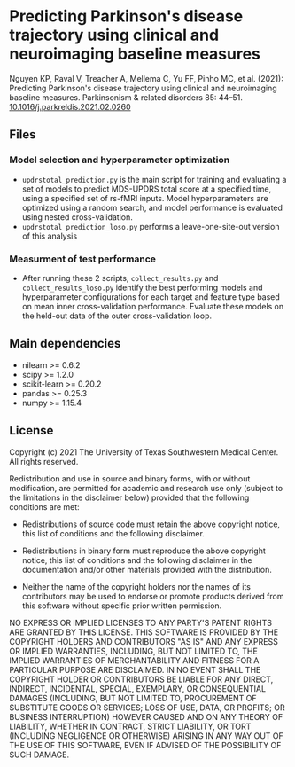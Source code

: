 # Predicting Parkinson's disease trajectory using clinical and neuroimaging baseline measures
Nguyen KP, Raval V, Treacher A, Mellema C, Yu FF, Pinho MC, et al. (2021): Predicting Parkinson's disease trajectory using clinical and neuroimaging baseline measures. Parkinsonism & related disorders 85: 44–51.
[10.1016/j.parkreldis.2021.02.0260](https://doi.org/10.1016/j.parkreldis.2021.02.0260)

## Files
### Model selection and hyperparameter optimization
- `updrstotal_prediction.py` is the main script for training and evaluating a set of models to predict MDS-UPDRS total score at a specified time, using a specified set of rs-fMRI inputs. Model hyperparameters are optimized using a random search, and model performance is evaluated using nested cross-validation. 
- `updrstotal_prediction_loso.py` performs a leave-one-site-out version of this analysis
### Measurment of test performance 
- After running these 2 scripts, `collect_results.py` and `collect_results_loso.py` identify the best performing models and hyperparameter configurations for
each target and feature type based on mean inner cross-validation performance. Evaluate these models on the held-out data of the outer cross-validation loop. 

## Main dependencies
* nilearn >= 0.6.2
* scipy >= 1.2.0
* scikit-learn >= 0.20.2
* pandas >= 0.25.3
* numpy >= 1.15.4

## License
Copyright (c) 2021 The University of Texas Southwestern Medical Center.
All rights reserved.
 
Redistribution and use in source and binary forms, with or without
modification, are permitted for academic and research use only (subject to the limitations in the disclaimer below) provided that the following conditions are met:
 
* Redistributions of source code must retain the above copyright notice,
this list of conditions and the following disclaimer.

* Redistributions in binary form must reproduce the above copyright
notice, this list of conditions and the following disclaimer in the
documentation and/or other materials provided with the distribution.

* Neither the name of the copyright holders nor the names of its
contributors may be used to endorse or promote products derived from this
software without specific prior written permission.
 
NO EXPRESS OR IMPLIED LICENSES TO ANY PARTY'S PATENT RIGHTS ARE GRANTED BY
THIS LICENSE. THIS SOFTWARE IS PROVIDED BY THE COPYRIGHT HOLDERS AND
CONTRIBUTORS "AS IS" AND ANY EXPRESS OR IMPLIED WARRANTIES, INCLUDING, BUT NOT
LIMITED TO, THE IMPLIED WARRANTIES OF MERCHANTABILITY AND FITNESS FOR A
PARTICULAR PURPOSE ARE DISCLAIMED. IN NO EVENT SHALL THE COPYRIGHT HOLDER OR
CONTRIBUTORS BE LIABLE FOR ANY DIRECT, INDIRECT, INCIDENTAL, SPECIAL,
EXEMPLARY, OR CONSEQUENTIAL DAMAGES (INCLUDING, BUT NOT LIMITED TO,
PROCUREMENT OF SUBSTITUTE GOODS OR SERVICES; LOSS OF USE, DATA, OR PROFITS; OR
BUSINESS INTERRUPTION) HOWEVER CAUSED AND ON ANY THEORY OF LIABILITY, WHETHER
IN CONTRACT, STRICT LIABILITY, OR TORT (INCLUDING NEGLIGENCE OR OTHERWISE)
ARISING IN ANY WAY OUT OF THE USE OF THIS SOFTWARE, EVEN IF ADVISED OF THE
POSSIBILITY OF SUCH DAMAGE.